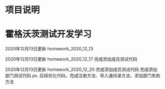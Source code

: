 # 项目说明
# 霍格沃茨测试开发学习
2020年12月13日更新 homework_2020_12_13

2020年12月13日更新 homework_2020_12_17
完成添加成员测试代码

2020年12月13日更新 homework_2020_12_20
完成添加成员测试代码
完成添加部门测试代码
ps. 后续优化代码，完成注册方法、导入通讯录方法，添加部门失败方法

